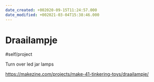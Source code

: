 ```yaml
---
date_created: +002020-09-15T11:24:57.000
date_modified: +002021-03-04T15:38:46.000
---
```


# Draailampje

#self/project

Turn over led jar lamps

https://makezine.com/projects/make-41-tinkering-toys/draailampje/
